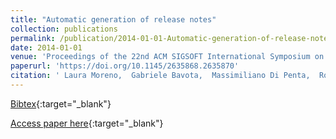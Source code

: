```yaml
---
title: "Automatic generation of release notes"
collection: publications
permalink: /publication/2014-01-01-Automatic-generation-of-release-notes
date: 2014-01-01
venue: 'Proceedings of the 22nd ACM SIGSOFT International Symposium on Foundations of Software Engineering, (FSE-22), Hong Kong, China, November 16 - 22, 2014'
paperurl: 'https://doi.org/10.1145/2635868.2635870'
citation: ' Laura Moreno,  Gabriele Bavota,  Massimiliano Di Penta,  Rocco Oliveto,  Andrian Marcus,  Gerardo Canfora, &quot;Automatic generation of release notes.&quot; Proceedings of the 22nd ACM SIGSOFT International Symposium on Foundations of Software Engineering, (FSE-22), Hong Kong, China, November 16 - 22, 2014, 2014.'
---
```

[Bibtex](https://dblp.org/rec/bib/conf/sigsoft/MorenoBPOMC14){:target="_blank"}

[Access paper here](https://doi.org/10.1145/2635868.2635870){:target="_blank"}
